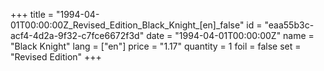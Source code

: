 +++
title = "1994-04-01T00:00:00Z_Revised_Edition_Black_Knight_[en]_false"
id = "eaa55b3c-acf4-4d2a-9f32-c7fce6672f3d"
date = "1994-04-01T00:00:00Z"
name = "Black Knight"
lang = ["en"]
price = "1.17"
quantity = 1
foil = false
set = "Revised Edition"
+++
